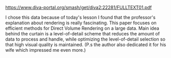 https://www.diva-portal.org/smash/get/diva2:22281/FULLTEXT01.pdf

I chose this data because of today's lesson I found that the professor's explanation about rendering is really fascinating. 
This paper focuses on efficient methods for Direct Volume Rendering on a large data. Main idea behind the curtain is a level-of-detail scheme that reduces the amount of data to process and handle, while optimizing the level-of-detail selection so that high visual quality is maintained. (P.s the author also dedicated it for his wife which impressed me even more.)
